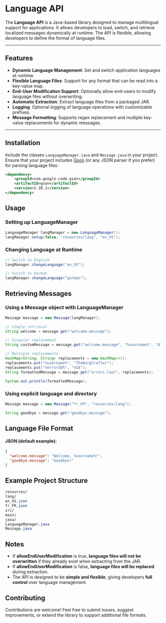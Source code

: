 # Language API

The **Language API** is a Java-based library designed to manage multilingual support for applications. It allows developers to load, switch, and retrieve localized messages dynamically at runtime. The API is flexible, allowing developers to define the format of language files.

---

## Features

- **Dynamic Language Management**: Set and switch application languages at runtime.
- **Flexible Language Files**: Support for any format that can be read into a key-value map.
- **End-User Modification Support**: Optionally allow end-users to modify language files without overwriting.
- **Automatic Extraction**: Extract language files from a packaged JAR.
- **Logging**: Optional logging of language operations with customizable prefixes.
- **Message Formatting**: Supports regex replacement and multiple key-value replacements for dynamic messages.

---

## Installation

Include the classes `LanguageManager.java` and `Message.java` in your project. Ensure that your project includes [Gson](https://github.com/google/gson) (or any JSON parser if you prefer) for parsing language files:

```xml
<dependency>
    <groupId>com.google.code.gson</groupId>
    <artifactId>gson</artifactId>
    <version>2.10.1</version>
</dependency>
```

## Usage
### Setting up LanguageManager
```java
LanguageManager langManager = new LanguageManager();
langManager.setup(false, "resources/lang", "en_US");
```
### Changing Language at Runtime
```java
// Switch to English
langManager.changeLanguage("en_US");

// Switch to German
langManager.changeLanguage("german");
```

## Retrieving Messages
### Using a Message object with LanguageManager
```java
Message message = new Message(langManager);

// Simple retrieval
String welcome = message.get("welcome.message");

// Singular replacement
String customMessage = message.get("welcome.message", "%username%", "Alice");

// Multiple replacements
HashMap<String, String> replacements = new HashMap<>();
replacements.put("%username%", "TheBurgCrafter");
replacements.put("%errorID%", "418");
String formattedMessage = message.get("errors.last", replacements);

System.out.println(formattedMessage);
```
### Using explicit language and directory
```java
Message message = new Message("fr_FR", "resources/lang");

String goodbye = message.get("goodbye.message");
```

## Language File Format
#### JSON (default example):
```json
{
  "welcome.message": "Welcome, %username%!",
  "goodbye.message": "Goodbye!"
}
```
## Example Project Structure
```css
resources/
lang/
en_US.json
fr_FR.json
src/
main/
java/
LanguageManager.java
Message.java
```
## Notes
- If **allowEndUserModification** is true, **language files will not be overwritten** if they already exist when extracting from the JAR.
- If **allowEndUserModification** is false, **language files will be replaced** during extraction.
- The API is designed to be **simple and flexible**, giving developers **full control** over language management.

## Contributing
Contributions are welcome! Feel free to submit issues, suggest improvements, or extend the library to support additional file formats.
